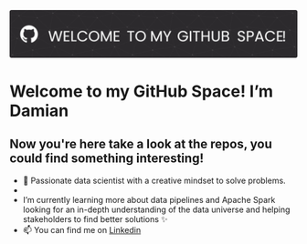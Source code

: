 ![header](https://github.com/DamianTellez/damiantellez/blob/main/github-header-image%20(1).png)
# Welcome to my GitHub Space! I’m Damian 

## Now you're here take a look at the repos, you could find something interesting!

- 🔭 Passionate data scientist with a creative mindset to solve problems.
- 
- I’m currently learning more about data pipelines and Apache Spark looking for an in-depth understanding of the data universe and helping stakeholders to find better solutions ✨ 
- 📫 You can find me on [Linkedin](https://www.linkedin.com/in/alexander-batista-tellez/) 

<!---
DamianTellez/DamianTellez is a ✨ special ✨ repository because its `README.md` (this file) appears on your GitHub profile.
You can click the Preview link to take a look at your changes.
--->
